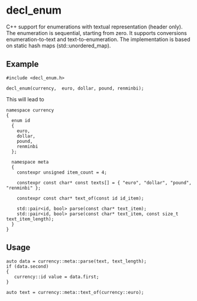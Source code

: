 # decl_enum
C++ support for enumerations with textual representation (header only). The enumeration is sequential, starting from zero. It supports conversions enumeration-to-text and text-to-enumeration. The implementation is based on static hash maps (std::unordered_map).

## Example
```
#include <decl_enum.h>

decl_enum(currency,  euro, dollar, pound, renminbi);
```
This will lead to
```
namespace currency
{
  enum id
  {
    euro,
    dollar,
    pound,
    renminbi
  };

  namespace meta
  {
    constexpr unsigned item_count = 4;
    
    constexpr const char* const texts[] = { "euro", "dollar", "pound", "renminbi" };
    
    constexpr const char* text_of(const id id_item);
    
    std::pair<id, bool> parse(const char* text_item);
    std::pair<id, bool> parse(const char* text_item, const size_t text_item_length);
  }
}
 ```

## Usage
```
auto data = currency::meta::parse(text, text_length);
if (data.second)
{
   currency::id value = data.first;
}
```
```
auto text = currency::meta::text_of(currency::euro);
```
